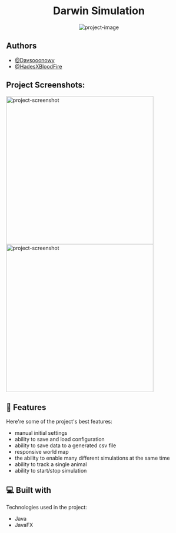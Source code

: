 <h1 align="center" id="title">Darwin Simulation</h1>

<p align="center"><img src="https://socialify.git.ci/Davsooonowy/Darwin_Simulation_Project/image?description=1&amp;descriptionEditable=Simple%20Darwin%20Simulation%20created%20in%20Java%20and%20JavaFX&amp;font=Source%20Code%20Pro&amp;language=1&amp;logo=https%3A%2F%2Fi.ibb.co%2FVT2Xg4W%2F8-y4z-Q0-Ey-FOws4wxi-1.png&amp;name=1&amp;owner=1&amp;pattern=Circuit%20Board&amp;theme=Auto" alt="project-image"></p>

## Authors

- [@Davsooonowy](https://github.com/Davsooonowy)
- [@HadesXBloodFire](https://github.com/HadesXBloodFire)

<h2>Project Screenshots:</h2>

<img src="https://img.hotimg.com/data_ss.png" alt="project-screenshot" width="400" height="400/">

<img src="https://img.hotimg.com/simulation_ss.png" alt="project-screenshot" width="400" height="400/">
  
  
<h2>🧐 Features</h2>

Here're some of the project's best features:

*   manual initial settings
*   ability to save and load configuration
*   ability to save data to a generated csv file
*   responsive world map
*   the ability to enable many different simulations at the same time
*   ability to track a single animal
*   ability to start/stop simulation

  
  
<h2>💻 Built with</h2>

Technologies used in the project:

*   Java
*   JavaFX
